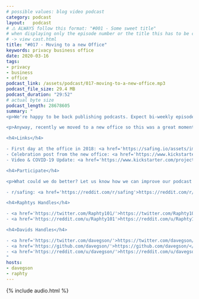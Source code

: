 ```yaml
---
# possible values: blog video podcast
category: podcast
layout:   podcast
# ⚠️ ALWAYS follow this format: "#001 - Some sweet title"
# when displaying only the episode number or the title this has to be constant
# -> view cast.html
title: "#017 - Moving to a new Office"
keywords: privacy business office
date: 2020-03-16
tags:
- privacy
- business
- office
podcast_link: /assets/podcast/017-moving-to-a-new-office.mp3
podcast_file_size: 29.4 MB
podcast_duration: "29:52"
# actual byte size
podcast_length: 28678605
summary: "
<p>We're happy to be back publishing podcasts. Expect bi-weekly episodes for now. And we're still working on improving the audio. Step by step :)</p>

<p>Anyway, recently we moved to a new office so this was a great moment to look back at our origin story. From our \"garage story\", working tightly together at Daniel's place to how we then moved to our first and then to our current office. We also talked about meeting the mayor of Baden.</p>

<h4>Links</h4>

- First day at the office in 2018: <a href='https://safing.io/assets/img/archive/first_day_in_first_office.jpg'>https://safing.io/assets/img/archive/first_day_in_first_office.jpg</a><br/>
- Celebration post from the new office: <a href='https://www.kickstarter.com/projects/safingio/spn/posts/2768665'>https://www.kickstarter.com/projects/safingio/spn/posts/2768665</a><br/>
- Video & COVID-19 Update: <a href='https://www.kickstarter.com/projects/safingio/spn/posts/2786638/'>https://www.kickstarter.com/projects/safingio/spn/posts/2786638/</a>

<h4>Participate</h4>

<p>What could we do better? Let us know how we can improve our podcast on reddit:</p>

- r/safing: <a href='https://reddit.com/r/safing'>https://reddit.com/r/safing</a><br/>

<h4>Raphtys Handles</h4>

- <a href='https://twitter.com/Raphty101/'>https://twitter.com/Raphty101/</a><br/>
- <a href='https://reddit.com/u/Raphty101'>https://reddit.com/u/Raphty101</a><br/>

<h4>Davids Handles</h4>

- <a href='https://twitter.com/davegson/'>https://twitter.com/davegson/</a><br/>
- <a href='https://github.com/davegson/'>https://github.com/davegson/</a><br/>
- <a href='https://reddit.com/u/davegson/'>https://reddit.com/u/davegson/</a><br/>
"
hosts:
- davegson
- raphty
---
```


{% include audio.html %}
